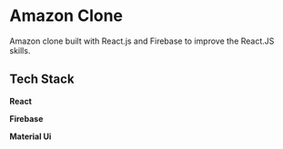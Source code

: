 # Amazon Clone

Amazon clone built with React.js and Firebase to improve the React.JS skills.

## Tech Stack

**React** 

**Firebase** 

**Material Ui**

